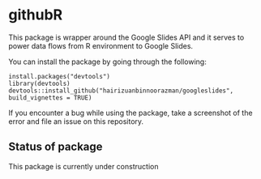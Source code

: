 # githubR

This package is wrapper around the Google Slides API and it serves to power data flows from R environment to Google Slides.

You can install the package by going through the following:

```
install.packages("devtools")
library(devtools)
devtools::install_github("hairizuanbinnoorazman/googleslides", build_vignettes = TRUE)
```

If you encounter a bug while using the package, take a screenshot of the error and file an issue on this repository.

## Status of package

This package is currently under construction
